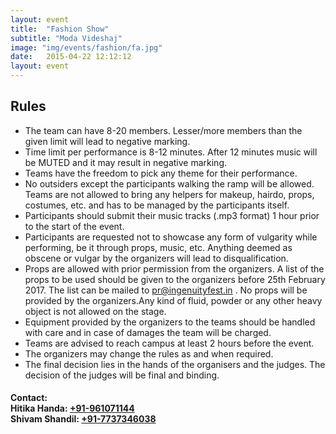 ```yaml
---
layout: event
title:  "Fashion Show"
subtitle: "Moda Videshaj"
image: "img/events/fashion/fa.jpg"
date:   2015-04-22 12:12:12
layout: event
---
```


## Rules
- The team can have 8-20 members. Lesser/more members than the given limit will lead to negative marking.
- Time limit per performance is 8-12 minutes. After 12 minutes music will be MUTED and it may result in negative marking.
- Teams have the freedom to pick any theme for their performance. 
- No outsiders except the participants walking the ramp will be allowed. Teams are not allowed to bring any helpers for makeup, hairdo, props, costumes, etc. and has to be managed by the participants itself.
- Participants should submit their music tracks (.mp3 format) 1 hour prior to the start of the event. 
- Participants are requested not to showcase any form of vulgarity while performing, be it through props, music, etc. Anything deemed as obscene or vulgar by the organizers will lead to disqualification.
- Props are allowed with prior permission from the organizers. A list of the props to be used should be given to the organizers before 25th February 2017. The list can be mailed to <a class="hot-link" href="mailto:pr@ingenuityfest.in"><u>pr@ingenuityfest.in</u></a> . No props will be provided by the organizers.Any kind of fluid, powder or any other heavy object is not allowed on the stage.
- Equipment provided by the organizers to the teams should be handled with care and in case of damages the team will be charged.
- Teams are advised to reach campus at least 2 hours before the event.
- The organizers may change the rules as and when required.
- The final decision lies in the hands of the organisers and the judges. The decision of the judges will be final and binding.

<h4>Contact:
<br>Hitika Handa: <a class="hot-link" href="tel:+917340080834">+91-961071144</a>
<br>Shivam Shandil: <a class="hot-link" href="tel:+919650109596">+91-7737346038</a>
</h4>